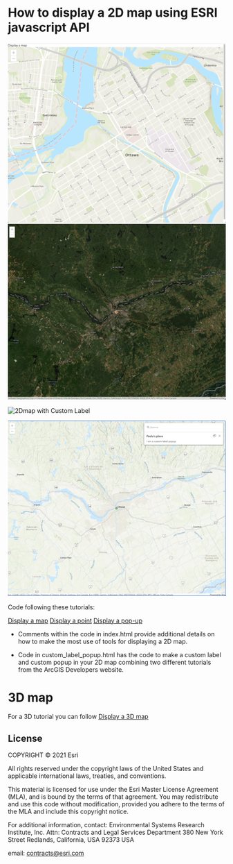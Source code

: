 # How to display a 2D map using ESRI javascript API

![2D map display](/docs/img_2d_map.png)
![2D map display](/docs/basemap_imagery.png)

![2Dmap with Custom Label](/docs/custom_label.png)

![2Dmap with Custom Popup ](/docs/custom_popup.png)



Code following these tutorials:

[Display a map](https://developers.arcgis.com/javascript/latest/display-a-map/)
[Display a point](https://developers.arcgis.com/javascript/latest/add-a-point-line-and-polygon/)
[Display a pop-up](https://developers.arcgis.com/javascript/latest/display-a-pop-up/)

* Comments within the code in index.html provide additional details on how to make the most use of tools for displaying a 2D map.

* Code in custom_label_popup.html has the code to make a custom label and custom popup in your 2D map combining two different tutorials from the ArcGIS Developers website.

# 3D map
For a 3D tutorial you can follow 
[Display a 3D map](https://developers.arcgis.com/javascript/latest/display-a-scene/)

## License
COPYRIGHT © 2021 Esri

All rights reserved under the copyright laws of the United States and applicable international laws, treaties, and conventions.

This material is licensed for use under the Esri Master License Agreement (MLA), and is bound by the terms of that agreement. You may redistribute and use this code without modification, provided you adhere to the terms of the MLA and include this copyright notice.

For additional information, contact: Environmental Systems Research Institute, Inc. Attn: Contracts and Legal Services Department 380 New York Street Redlands, California, USA 92373 USA

email: contracts@esri.com